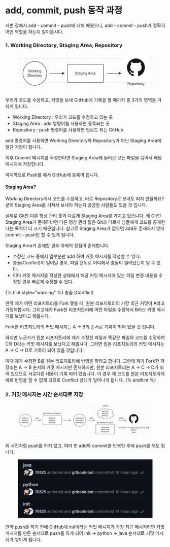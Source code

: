 # add, commit, push 동작 과정

저번 장에서 add - commit - push에 대해 배웠으니, add - commit - push가 정확히 어떤 역할을 하는지 알아봅시다.

### 1. Working Directory, Staging Area, Repository

<figure><img src="../.gitbook/assets/image (1) (1).png" alt=""><figcaption></figcaption></figure>

우리가 코드를 수정하고, 커밋을 보내 GitHub에 기록을 할 때까지 총 3가지 영역을 거치게 됩니다.

* Working Directory : 우리가 코드를 수정하고 있는 곳
* Staging Area : add 명령어를 사용하면 등록되는 곳
* Repository : push 명령어를 사용하면 업로드 되는 GitHub

add 명령어를 사용하면 Working Directory와 Repository가 아닌 Staging Area에 일단 저장이 됩니다.

이후 Commit 메시지를 작성한다면 Staging Area에 들어간 모든 파일을 묶어서 해당 메시지에 저장합니다.

마지막으로 Push를 해서 GitHub에 등록이 됩니다.

#### Staging Area?

Working Directory에서 코드를 수정하고, 바로 Repository로 보내도 되지 안될까요? 굳이 Staging Area를 거쳐서 보내야 하는지 궁금한 사람들도 있을 것 입니다.

실제로 Git만 다른 형상 관리 툴과 다르게 Staging Area를 가지고 있습니다. 왜 Git만 Staging Area가 존재하냐면 다른 형상 관리 툴은 Git과 다르게 남들에게 코드를 공개한다는 목적이 더 크기 때문입니다. 참고로 Staging Area가 없으면 add도 존재하지 않아 commit - push만 할 수 있게 됩니다.

Staging Area가 존재할 경우 아래의 장점이 존재합니다.

* 수정한 코드 중에서 일부분만 add 하여 커밋 메시지를 작성할 수 있다.
* 충돌(Conflict)이 일어날 경우, 파일 단위로 어디에서 충돌이 일어났는지 알 수 있다.
* 이미 커밋 메시지를 작성한 상태에서 해당 커밋 메시지에 있는 파일 변경 내용을 수정할 경우 빠르게 수정할 수 있다.

{% hint style="warning" %}
충돌 (Conflict)

만약 제가 어떤 리포지토리를 Fork 했을 때, 원본 리포지토리의 가장 최근 커밋이 A라고 가정해봅시다. 그리고제가 Fork한 리포지토리에 어떤 파일을 수정해서 B라는 커밋 메시지를 보냈다고 해봅시다.

Fork한 리포지토리의 커밋 메시지는 A → B의 순서로 기록이 되어 있을 것 입니다.

하지만 누군가가 원본 리포지토리에 제가 수정한 파일과 똑같은 파일의 코드를 수정하여 C와 D라는 커밋 메시지를 보냈다고 해봅시다. 그러면 원본 리포지토리의 커밋 메시지는 A → C → D로 기록이 되어 있을 것입니다.

이때 제가 수정한 B를 원본 리포지토리에 반영을 하려고 합니다. 그런데 제가 Fork한 저장소는 A → B 순서의 커밋 메시지만 존재하지만, 원본 리포지토리는 A → C → D가 되어 있으므로 서로다른 내용이 기록 되어 있습니다. 이 경우 제 코드를 원본 리포지토리에 바로 반영을 할 수 없게 되므로 Conflict 상태가 일어나게 됩니다.
{% endhint %}





### 2. 커밋 메시지는 시간 순서대로 저장

<figure><img src="../.gitbook/assets/image (7).png" alt=""><figcaption></figcaption></figure>

위 사진처럼 push를 하지 않고, 여러 번 add와 commit을 반복한 후에 push를 해도 됩니다.

<figure><img src="../.gitbook/assets/image (1).png" alt=""><figcaption></figcaption></figure>

만약 push를 하기 전에 GitHub에 init이라는 커밋 메시지가 가장 최근 메시지라면 커밋 메시지를 만든 순서대로 push를 하게 되어 init → python → java 순서대로 커밋 메시지가 쌓이게 됩니다.
